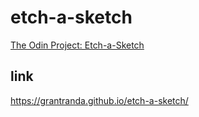 # etch-a-sketch
[The Odin Project: Etch-a-Sketch](https://www.theodinproject.com/courses/web-development-101/lessons/etch-a-sketch-project?ref=lnav)
## link
https://grantranda.github.io/etch-a-sketch/
